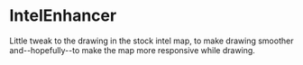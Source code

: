 IntelEnhancer
=============

Little tweak to the drawing in the stock intel map, to make drawing smoother and--hopefully--to make the map more responsive while drawing.

